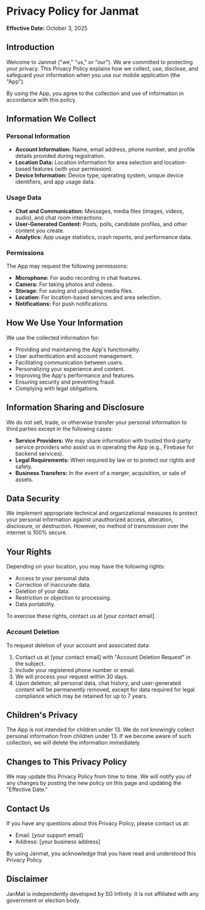 # Privacy Policy for Janmat

**Effective Date:** October 3, 2025

## Introduction

Welcome to Janmat ("we," "us," or "our"). We are committed to protecting your privacy. This Privacy Policy explains how we collect, use, disclose, and safeguard your information when you use our mobile application (the "App").

By using the App, you agree to the collection and use of information in accordance with this policy.

## Information We Collect

### Personal Information
- **Account Information:** Name, email address, phone number, and profile details provided during registration.
- **Location Data:** Location information for area selection and location-based features (with your permission).
- **Device Information:** Device type, operating system, unique device identifiers, and app usage data.

### Usage Data
- **Chat and Communication:** Messages, media files (images, videos, audio), and chat room interactions.
- **User-Generated Content:** Posts, polls, candidate profiles, and other content you create.
- **Analytics:** App usage statistics, crash reports, and performance data.

### Permissions
The App may request the following permissions:
- **Microphone:** For audio recording in chat features.
- **Camera:** For taking photos and videos.
- **Storage:** For saving and uploading media files.
- **Location:** For location-based services and area selection.
- **Notifications:** For push notifications.

## How We Use Your Information

We use the collected information for:
- Providing and maintaining the App's functionality.
- User authentication and account management.
- Facilitating communication between users.
- Personalizing your experience and content.
- Improving the App's performance and features.
- Ensuring security and preventing fraud.
- Complying with legal obligations.

## Information Sharing and Disclosure

We do not sell, trade, or otherwise transfer your personal information to third parties except in the following cases:
- **Service Providers:** We may share information with trusted third-party service providers who assist us in operating the App (e.g., Firebase for backend services).
- **Legal Requirements:** When required by law or to protect our rights and safety.
- **Business Transfers:** In the event of a merger, acquisition, or sale of assets.

## Data Security

We implement appropriate technical and organizational measures to protect your personal information against unauthorized access, alteration, disclosure, or destruction. However, no method of transmission over the internet is 100% secure.

## Your Rights

Depending on your location, you may have the following rights:
- Access to your personal data.
- Correction of inaccurate data.
- Deletion of your data.
- Restriction or objection to processing.
- Data portability.

To exercise these rights, contact us at [your contact email].

### Account Deletion
To request deletion of your account and associated data:
1. Contact us at [your contact email] with "Account Deletion Request" in the subject.
2. Include your registered phone number or email.
3. We will process your request within 30 days.
4. Upon deletion, all personal data, chat history, and user-generated content will be permanently removed, except for data required for legal compliance which may be retained for up to 7 years.

## Children's Privacy

The App is not intended for children under 13. We do not knowingly collect personal information from children under 13. If we become aware of such collection, we will delete the information immediately.

## Changes to This Privacy Policy

We may update this Privacy Policy from time to time. We will notify you of any changes by posting the new policy on this page and updating the "Effective Date."

## Contact Us

If you have any questions about this Privacy Policy, please contact us at:
- Email: [your support email]
- Address: [your business address]

By using Janmat, you acknowledge that you have read and understood this Privacy Policy.
## Disclaimer

JanMat is independently developed by SG Infinity. It is not affiliated with any government or election body.